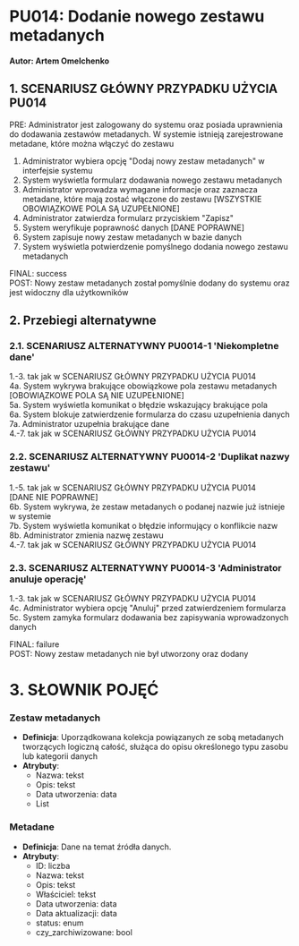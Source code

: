 # PU014: Dodanie nowego zestawu metadanych

#### Autor: Artem Omelchenko

## 1. SCENARIUSZ GŁÓWNY PRZYPADKU UŻYCIA PU014

PRE: Administrator jest zalogowany do systemu oraz posiada uprawnienia do dodawania zestawów metadanych. W systemie istnieją zarejestrowane metadane, które można włączyć do zestawu

1. Administrator wybiera opcję "Dodaj nowy zestaw metadanych" w interfejsie systemu
3. System wyświetla formularz dodawania nowego zestawu metadanych
5. Administrator wprowadza wymagane informacje oraz zaznacza metadane, które mają zostać włączone do zestawu
[WSZYSTKIE OBOWIĄZKOWE POLA SĄ UZUPEŁNIONE]
7. Administrator zatwierdza formularz przyciskiem "Zapisz"
9. System weryfikuje poprawność danych
[DANE POPRAWNE]
11. System zapisuje nowy zestaw metadanych w bazie danych
13. System wyświetla potwierdzenie pomyślnego dodania nowego zestawu metadanych

FINAL: success\
POST: Nowy zestaw metadanych został pomyślnie dodany do systemu oraz jest widoczny dla użytkowników

## 2. Przebiegi alternatywne

### 2.1. SCENARIUSZ ALTERNATYWNY PU0014-1 'Niekompletne dane'
1.-3. tak jak w SCENARIUSZ GŁÓWNY PRZYPADKU UŻYCIA PU014\
4a. System wykrywa brakujące obowiązkowe pola zestawu metadanych\
[OBOWIĄZKOWE POLA SĄ NIE UZUPEŁNIONE]\
5a. System wyświetla komunikat o błędzie wskazujący brakujące pola\
6a. System blokuje zatwierdzenie formularza do czasu uzupełnienia danych\
7a. Administrator uzupełnia brakujące dane\
4.-7. tak jak w SCENARIUSZ GŁÓWNY PRZYPADKU UŻYCIA PU014

### 2.2. SCENARIUSZ ALTERNATYWNY PU0014-2 'Duplikat nazwy zestawu'
1.-5. tak jak w SCENARIUSZ GŁÓWNY PRZYPADKU UŻYCIA PU014\
[DANE NIE POPRAWNE]\
6b. System wykrywa, że zestaw metadanych o podanej nazwie już istnieje w systemie\
7b. System wyświetla komunikat o błędzie informujący o konflikcie nazw\
8b. Administrator zmienia nazwę zestawu\
4.-7. tak jak w SCENARIUSZ GŁÓWNY PRZYPADKU UŻYCIA PU014

### 2.3. SCENARIUSZ ALTERNATYWNY PU0014-3 'Administrator anuluje operację'
1.-3. tak jak w SCENARIUSZ GŁÓWNY PRZYPADKU UŻYCIA PU014\
4c. Administrator wybiera opcję "Anuluj" przed zatwierdzeniem formularza\
5c. System zamyka formularz dodawania bez zapisywania wprowadzonych danych

FINAL: failure\
POST: Nowy zestaw metadanych nie był utworzony oraz dodany

# 3. SŁOWNIK POJĘĆ

### Zestaw metadanych

- **Definicja**: Uporządkowana kolekcja powiązanych ze sobą metadanych tworzących logiczną całość, służąca do opisu określonego typu zasobu lub kategorii danych
- **Atrybuty**: 
    - Nazwa: tekst
    - Opis: tekst
    - Data utworzenia: data
    - List<Metadane>

### Metadane  
- **Definicja**: Dane na temat źródła danych.  
- **Atrybuty**: 
  - ID: liczba
  - Nazwa: tekst
  - Opis: tekst
  - Właściciel: tekst
  - Data utworzenia: data
  - Data aktualizacji: data
  - status: enum
  - czy_zarchiwizowane: bool
